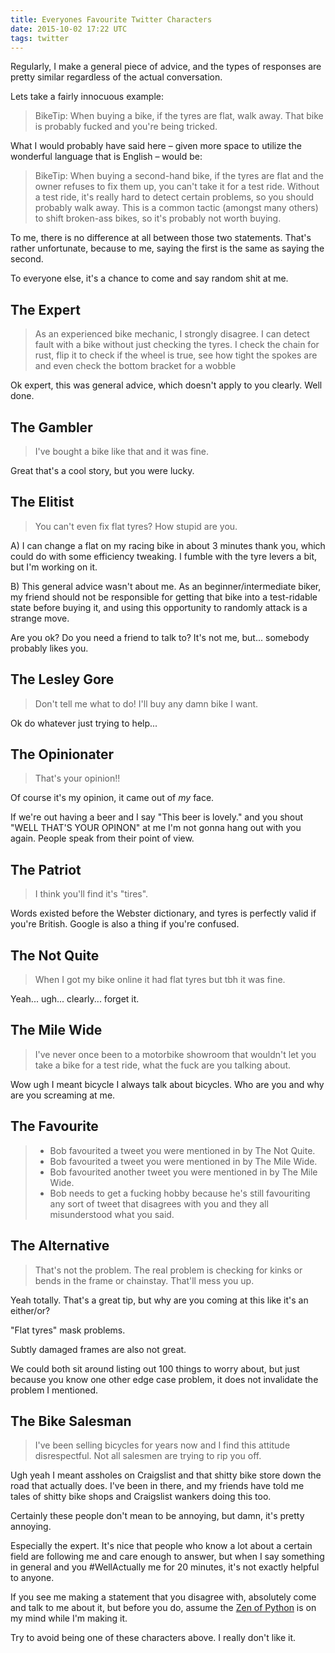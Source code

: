 ```yaml
---
title: Everyones Favourite Twitter Characters
date: 2015-10-02 17:22 UTC
tags: twitter
---
```


Regularly, I make a general piece of advice, and the types of responses are pretty similar regardless of the actual conversation.

Lets take a fairly innocuous example: 

> BikeTip: When buying a bike, if the tyres are flat, walk away. That bike is probably fucked and you're being tricked.

What I would probably have said here – given more space to utilize the wonderful language that is English – would be:

> BikeTip: When buying a second-hand bike, if the tyres are flat and the owner refuses to fix them up, you can't take it for a test ride. Without a test ride, it's really hard to detect certain problems, so you should probably walk away. This is a common tactic (amongst many others) to shift broken-ass bikes, so it's probably not worth buying.

To me, there is no difference at all between those two statements. That's rather unfortunate, because to me, saying the first is the same as saying the second. 

To everyone else, it's a chance to come and say random shit at me.

## The Expert

> As an experienced bike mechanic, I strongly disagree. I can detect fault with a bike without just checking the tyres. I check the chain for rust, flip it to check if the wheel is true, see how tight the spokes are and even check the bottom bracket for a wobble

Ok expert, this was general advice, which doesn't apply to you clearly. Well done. 

## The Gambler

> I've bought a bike like that and it was fine. 

Great that's a cool story, but you were lucky.

## The Elitist

> You can't even fix flat tyres? How stupid are you.

A) I can change a flat on my racing bike in about 3 minutes thank you, which could do with some efficiency tweaking. I fumble with the tyre levers a bit, but I'm working on it.

B) This general advice wasn't about me. As an beginner/intermediate biker, my friend should not be responsible for getting that bike into a test-ridable state before buying it, and using this opportunity to randomly attack is a strange move. 

Are you ok? Do you need a friend to talk to? It's not me, but... somebody probably likes you.

## The Lesley Gore

> Don't tell me what to do! I'll buy any damn bike I want.

Ok do whatever just trying to help...

## The Opinionater

> That's your opinion!!

Of course it's my opinion, it came out of _my_ face. 

If we're out having a beer and I say "This beer is lovely." and you shout "WELL THAT'S YOUR OPINON" at me I'm not gonna hang out with you again. People speak from their point of view.

## The Patriot

> I think you'll find it's "tires".

Words existed before the Webster dictionary, and tyres is perfectly valid if you're British. Google is also a thing if you're confused.

## The Not Quite

> When I got my bike online it had flat tyres but tbh it was fine.

Yeah... ugh... clearly... forget it.

## The Mile Wide

> I've never once been to a motorbike showroom that wouldn't let you take a bike for a test ride, what the fuck are you talking about.

Wow ugh I meant bicycle I always talk about bicycles. Who are you and why are you screaming at me.

## The Favourite

> - Bob favourited a tweet you were mentioned in by The Not Quite.
> - Bob favourited a tweet you were mentioned in by The Mile Wide.
> - Bob favourited another tweet you were mentioned in by The Mile Wide.
> - Bob needs to get a fucking hobby because he's still favouriting any sort of tweet that disagrees with you and they all misunderstood what you said.

## The Alternative

> That's not the problem. The real problem is checking for kinks or bends in the frame or chainstay. That'll mess you up.

Yeah totally. That's a great tip, but why are you coming at this like it's an either/or? 

"Flat tyres" mask problems. 

Subtly damaged frames are also not great.

We could both sit around listing out 100 things to worry about, but just because you know one other edge case problem, it does not invalidate the problem I mentioned.

## The Bike Salesman

> I've been selling bicycles for years now and I find this attitude disrespectful. Not all salesmen are trying to rip you off.

Ugh yeah I meant assholes on Craigslist and that shitty bike store down the road that actually does. I've been in there, and my friends have told me tales of shitty bike shops and Craigslist wankers doing this too.


Certainly these people don't mean to be annoying, but damn, it's pretty annoying.  

Especially the expert. It's nice that people who know a lot about a certain field are following me and care enough to answer, but when I say something in general and you #WellActually me for 20 minutes, it's not exactly helpful to anyone.

If you see me making a statement that you disagree with, absolutely come and talk to me about it, but before you do, assume the [Zen of Python](https://www.python.org/dev/peps/pep-0020/) is on my mind while I'm making it.

Try to avoid being one of these characters above. I really don't like it. 
